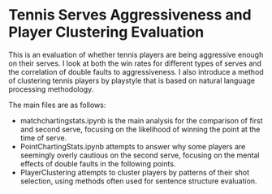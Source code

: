 # Tennis Serves Aggressiveness and Player Clustering Evaluation
This is an evaluation of whether tennis players are being aggressive enough on their serves. I look at both  the win rates for different types of serves and the correlation of double faults to aggressiveness.
I also introduce a method of clustering tennis players by playstyle that is based on natural language processing methodology.

The main files are as follows:

* matchchartingstats.ipynb is the main analysis for the comparison of first and second serve, focusing on the likelihood of winning the point at the time of serve. 
* PointChartingStats.ipynb attempts to answer why some players are seemingly overly cautious on the second serve, focusing on the mental effects of double faults in the following points.
* PlayerClustering attempts to cluster players by patterns of their shot selection, using methods often used for sentence structure evaluation.
